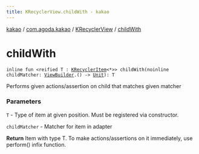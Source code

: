 ```yaml
---
title: KRecyclerView.childWith - kakao
---
```


[kakao](../../index.html) / [com.agoda.kakao](../index.html) / [KRecyclerView](index.html) / [childWith](.)

# childWith

`inline fun <reified T : `[`KRecyclerItem`](../-k-recycler-item/index.html)`<*>> childWith(noinline childMatcher: `[`ViewBuilder`](../-view-builder/index.html)`.() -> `[`Unit`](https://kotlinlang.org/api/latest/jvm/stdlib/kotlin/-unit/index.html)`): T`

Performs given actions/assertion on child that matches given matcher

### Parameters

`T` - Type of item at given position. Must be registered via constructor.

`childMatcher` - Matcher for item in adapter

**Return**
Item with type T. To make actions/assertions on it immediately, use perform() infix function.

